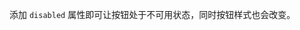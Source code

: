 <!--order: 3
title:
  zh-CN: 不可用状态
  en-US: Disabled

## zh-CN-->

添加 `disabled` 属性即可让按钮处于不可用状态，同时按钮样式也会改变。
<!--
## en-US

To mark a button as disabled, add the `disabled` property to the `Button`.

````html
<ant-button type="primary">Primary</ant-button>
<ant-button type="primary" disabled>Primary(disabled)</ant-button>
<br />
<ant-button>Default</ant-button>
<ant-button disabled>Default(disabled)</ant-button>
<br />
<ant-button type="ghost">Ghost</ant-button>
<ant-button type="ghost" disabled>Ghost(disabled)</ant-button>
<br />
<ant-button type="dashed">Dashed</ant-button>
<ant-button type="dashed" disabled>Dashed(disabled)</ant-button>
````-->
